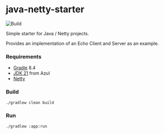 # java-netty-starter
![Build](https://github.com/rbento/java-netty-starter/actions/workflows/gradle.yml/badge.svg)

Simple starter for Java / Netty projects.

Provides an implementation of an Echo Client and Server as an example.

### Requirements

- [Gradle](https://gradle.org/releases/) 8.4
- [JDK 21](https://www.azul.com/downloads/?package=jdk#zulu) from Azul
- [Netty](https://mvnrepository.com/artifact/io.netty/netty-all)

### Build

```bash
./gradlew clean build
```

### Run

```bash
./gradlew :app:run
```


